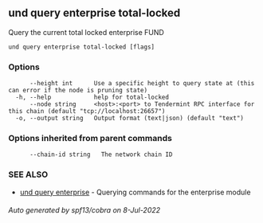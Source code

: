 ## und query enterprise total-locked

Query the current total locked enterprise FUND

```
und query enterprise total-locked [flags]
```

### Options

```
      --height int      Use a specific height to query state at (this can error if the node is pruning state)
  -h, --help            help for total-locked
      --node string     <host>:<port> to Tendermint RPC interface for this chain (default "tcp://localhost:26657")
  -o, --output string   Output format (text|json) (default "text")
```

### Options inherited from parent commands

```
      --chain-id string   The network chain ID
```

### SEE ALSO

* [und query enterprise](und_query_enterprise.md)	 - Querying commands for the enterprise module

###### Auto generated by spf13/cobra on 8-Jul-2022
